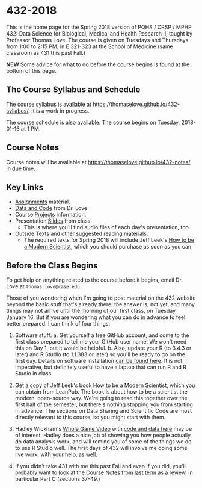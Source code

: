 # 432-2018
This is the home page for the Spring 2018 version of PQHS / CRSP / MPHP 432: Data Science for Biological, Medical and Health Research II, taught by Professor Thomas Love. The course is given on Tuesdays and Thursdays from 1:00 to 2:15 PM, in E 321-323 at the School of Medicine (same classroom as 431 this past Fall.)

**NEW** Some advice for what to do before the course begins is found at the bottom of this page.

## The Course Syllabus and Schedule

The course syllabus is available at https://thomaselove.github.io/432-syllabus/. It is a work in progress.

The [course schedule](https://github.com/THOMASELOVE/432-2018/blob/master/SCHEDULE.md) is also available. The course begins on Tuesday, 2018-01-16 at 1 PM.

## Course Notes

Course notes will be available at https://thomaselove.github.io/432-notes/ in due time.

## Key Links

- [Assignments](https://github.com/THOMASELOVE/432-2018/tree/master/assignments) material.
- [Data and Code](https://github.com/THOMASELOVE/432-2018/tree/master/data-and-code) from Dr. Love
- Course [Projects](https://github.com/THOMASELOVE/432-2018/tree/master/projects) information.
- Presentation [Slides](https://github.com/THOMASELOVE/432-2018/tree/master/slides) from class. 
    - This is where you'll find audio files of each day's presentation, too.
- Outside [Texts](https://github.com/THOMASELOVE/432-2018/tree/master/texts) and other suggested reading materials.
    - The required texts for Spring 2018 will include Jeff Leek's [How to be a Modern Scientist](https://leanpub.com/modernscientist), which you should purchase as soon as you can.

## Before the Class Begins

To get help on anything related to the course before it begins, email Dr. Love at `thomas.love@case.edu`.

Those of you wondering when I'm going to post material on the 432 website beyond the basic stuff that's already there, the answer is, not yet, and many things may not arrive until the morning of our first class, on Tuesday January 16. But if you are wondering what you can do in advance to feel better prepared. I can think of four things:

1. Software stuff:
  a. Get yourself a free GitHub account, and come to the first class prepared to tell me your GitHub user name. We won't need this on Day 1, but it would be helpful.
  b. Also, update your R (to 3.4.3 or later) and R Studio (to 1.1.383 or later) so you'll be ready to go on the first day. Details on software installation [can be found here](https://github.com/THOMASELOVE/431/blob/master/software-installation-431.md). It is not imperative, but definitely useful to have a laptop that can run R and R Studio in class. 

2. Get a copy of Jeff Leek's book [How to be a Modern Scientist](https://leanpub.com/modernscientist), which you can obtain from LeanPub. The book is about how to be a scientist the modern, open-source way. We're going to read this together over the first half of the semester, but there's nothing stopping you from starting in advance. The sections on Data Sharing and Scientific Code are most directly relevant to this course, so you might start with them.

3. Hadley Wickham's [Whole Game Video](https://youtu.be/go5Au01Jrvs) with [code and data here](https://github.com/hadley/building-permits) may be of interest. Hadley does a nice job of showing you how people actually do data analysis work, and will remind you of some of the things we do to use R Studio well. The first days of 432 will involve me doing some live work, with your help, as well.

4. If you didn't take 431 with me this past Fall and even if you did, you'll probably want to look at [the Course Notes from last term](https://thomaselove.github.io/431notes/) as a review, in particular Part C (sections 37-49.)
